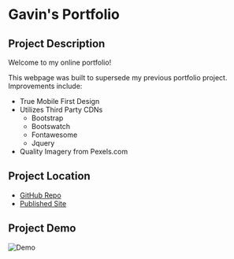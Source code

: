 # Gavin's Portfolio

## Project Description

Welcome to my online portfolio!

This webpage was built to supersede my previous portfolio project. Improvements include:

* True Mobile First Design
* Utilizes Third Party CDNs
    * Bootstrap
    * Bootswatch
    * Fontawesome
    * Jquery
* Quality Imagery from Pexels.com

## Project Location

* [GitHub Repo](https://github.com/Gavin867/Gavins_Portfolio)
* [Published Site](https://gavin867.github.io/Gavins_Portfolio/)

## Project Demo

![Demo](https://github.com/Gavin867/Gavins_Portfolio/blob/main/Assets/Images/Readme/gcs-portfolio-demo)